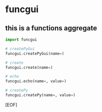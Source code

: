 # funcgui

## this is a functions aggregate

```python
import funcgui

# createPyGui
funcgui.createPyGui(name=)

# create
funcgui.create(name=)

# echo
funcgui.echo(name=, value=)

# createPy
funcgui.createPy(name=, value=)
```

[EOF]
